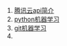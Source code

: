 1. [腾讯云api简介](https://cloud.tencent.com/developer/devdocs)
2. [python机器学习](https://apachecn.gitee.io/ailearning/#/docs/da/012)
3. [git机器学习](https://github.com/NLP-LOVE/ML-NLP)
4. 

